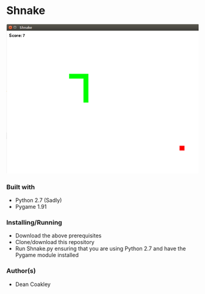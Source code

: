 # Shnake
<img src="https://github.com/Dean-Coakley/Shnake/blob/master/images/shnake.png">

### Built with
* Python 2.7 (Sadly)
* Pygame 1.91

### Installing/Running
* Download the above prerequisites
* Clone/download this repository
* Run Shnake.py ensuring that you are using Python 2.7 and have the Pygame module installed

### Author(s)
* Dean Coakley

